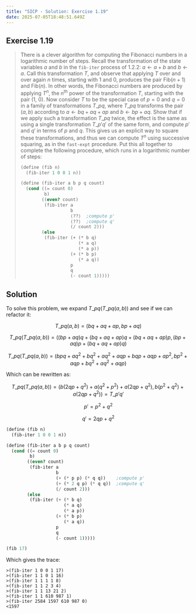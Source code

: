 ```yaml
---
title: "SICP - Solution: Exercise 1.19"
date: 2025-07-05T18:48:51.649Z
---
```


## Exercise 1.19

> There is a clever algorithm for computing the Fibonacci numbers in a logarithmic number of steps. Recall the transformation of the state variables $a$ and $b$ in the `fib-iter` process of 1.2.2: $a\leftarrow a+b$ and $b\leftarrow a$. Call this transformation $T$, and observe that applying $T$ over and over again $n$ times, starting with 1 and 0, produces the pair ${\text{Fib}(n+1)}$ and ${\text{Fib}(n)}$. In other words, the Fibonacci numbers are produced by applying $T^n$, the $n^{\text{th}}$ power of the transformation $T$, starting with the pair (1, 0). Now consider $T$ to be the special case of ${p=0}$ and ${q=0}$ in a family of transformations $T\_{pq}$, where $T\_{pq}$ transforms the pair ${(a,b)}$ according to $a\leftarrow{bq}+{aq}+{ap}$ and $b\leftarrow{bp}+{aq}$. Show that if we apply such a transformation $T\_{pq}$ twice, the effect is the same as using a single transformation $T\_{p'q'}$ of the same form, and compute $p′$ and $q′$ in terms of $p$ and $q$. This gives us an explicit way to square these transformations, and thus we can compute $T^n$ using successive squaring, as in the `fast-expt` procedure. Put this all together to complete the following procedure, which runs in a logarithmic number of steps:
> 
> ```scheme
> (define (fib n)
>   (fib-iter 1 0 0 1 n))
> 
> (define (fib-iter a b p q count)
>   (cond ((= count 0)
>          b)
>         ((even? count)
>          (fib-iter a
>                    b
>                    ⟨??⟩  ;compute p'
>                    ⟨??⟩  ;compute q'
>                    (/ count 2)))
>         (else
>          (fib-iter (+ (* b q)
>                       (* a q)
>                       (* a p))
>                    (+ (* b p)
>                       (* a q))
>                    p
>                    q
>                    (- count 1)))))
> ```

## Solution

To solve this problem, we expand $T\_{pq}\left(T\_{pq}(a,b)\right)$ and see if we can refactor it:

$$T\_{pq}(a,b)=(bq+aq+ap, bp+aq)$$

$$T\_{pq}\left(T\_{pq}(a,b)\right)=(\left(bp+aq\right)q+\left(bq+aq+ap\right)q+\left(bq+aq+ap\right)p, \left( bp+aq\right)p+\left(bq+aq+ap\right)q)$$

$$T\_{pq}\left(T\_{pq}(a,b)\right)=(bpq+aq^2+bq^2+aq^2+aqp+bqp+aqp+ap^2, bp^2+aqp+bq^2+aq^2+aqp)$$

Which can be rewritten as:

$$T\_{pq}\left(T\_{pq}(a,b)\right)=(b(2qp+q^2)+a(q^2+p^2)+a(2qp+q^2), b(p^2+q^2)+a(2qp+q^2))=T\_{p'q'}$$

$$p'=p^2+q^2$$

$$q'=2qp+q^2$$

```scheme
(define (fib n)
  (fib-iter 1 0 0 1 n))

(define (fib-iter a b p q count)
  (cond ((= count 0)
         b)
        ((even? count)
         (fib-iter a
                   b
                   (+ (* p p) (* q q))    ;compute p'
                   (+ (* 2 q p) (* q q))  ;compute q'
                   (/ count 2)))
        (else
         (fib-iter (+ (* b q)
                      (* a q)
                      (* a p))
                   (+ (* b p)
                      (* a q))
                   p
                   q
                   (- count 1)))))

(fib 17)
```

Which gives the trace:

```
>(fib-iter 1 0 0 1 17)
>(fib-iter 1 1 0 1 16)
>(fib-iter 1 1 1 1 8)
>(fib-iter 1 1 2 3 4)
>(fib-iter 1 1 13 21 2)
>(fib-iter 1 1 610 987 1)
>(fib-iter 2584 1597 610 987 0)
<1597
```
